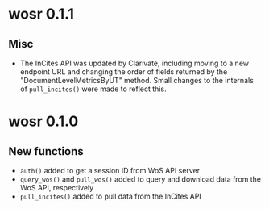 # wosr 0.1.1

## Misc

* The InCites API was updated by Clarivate, including moving to a new endpoint URL and changing the order of fields returned by the "DocumentLevelMetricsByUT" method. Small changes to the internals of `pull_incites()` were made to reflect this.

# wosr 0.1.0

## New functions

* `auth()` added to get a session ID from WoS API server
* `query_wos()` and `pull_wos()` added to query and download data from the WoS API, respectively
* `pull_incites()` added to pull data from the InCites API
